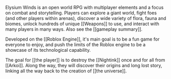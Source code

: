 Elysium Winds is an open world RPG with multiplayer elements and a focus on combat and storytelling. Players can explore a giant world, fight foes (and other players within arenas), discover a wide variety of flora, fauna and biomes, unlock hundreds of unique [[Weapons]] to use, and interact with many players in many ways. Also see the [[gameplay summary]].

Developed on the [[Roblox Engine]], it's main goal is to be a fun game for everyone to enjoy, and push the limits of the Roblox engine to be a showcase of its technological capability.

The goal for [[the player]] is to destroy the [[Nightink]] once and for all from [[Arkoi]]. Along the way, they will discover their origins and long lost story, linking all the way back to the creation of [[the universe]].